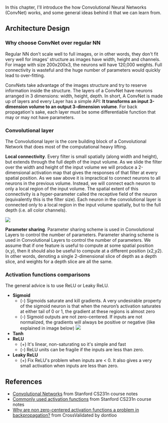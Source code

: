 In this chapter, I'll introduce the how Convolutional Neural Networks (ConvNet) works, and some general ideas behind it that we can learn from.

## Architecture Design

### Why choose ConvNet over regular NN

Regular NN don’t scale well to full images, or in other words, they don't fit very well for images' structure as images have width, height and channels. For image with size 200x200x3, the neurons will have 120,000 weights. Full connectivity is wasteful and the huge number of parameters would quickly lead to over-fitting.

ConvNets take advantage of the images structure and try to reserve information inside the structure. The layers of a ConvNet have neurons arranged in 3 dimensions: width, height, depth. In short, A ConvNet is made up of layers and every Layer has a simple API: **It transforms an input 3-dimension volume to an output 3-dimension volume**. For back propagation's sake, each layer must be some differentiable function that may or may not have parameters. 

### Convolutional layer

The Convolutional layer is the core building block of a Convolutional Network that does most of the computational heavy lifting. 

**Local connectivity**. Every filter is small spatially (along width and height), but extends through the full depth of the input volume.  As we slide the filter over the width and height of the input volume we will produce a 2-dimensional activation map that gives the responses of that filter at every spatial position. As we saw above it is impractical to connect neurons to all neurons in the previous volume. Instead, we will connect each neuron to only a local region of the input volume. The spatial extent of this connectivity is a hyper-parameter called the receptive field of the neuron (equivalently this is the filter size). Each neuron in the convolutional layer is connected only to a local region in the input volume spatially, but to the full depth (i.e. all color channels).

![](http://cs231n.github.io/assets/cnn/depthcol.jpeg)

**Parameter sharing**. Parameter sharing scheme is used in Convolutional Layers to control the number of parameters. Parameter sharing scheme is used in Convolutional Layers to control the number of parameters. We assume that if one feature is useful to compute at some spatial position (x,y), then it should also be useful to compute at a different position (x2,y2). In other words, denoting a single 2-dimensional slice of depth as a depth slice, and weights for a depth slice are all the same.

### Activation functions comparisons

The general advice is to use ReLU or Leaky ReLU.

* **Sigmoid**
    * (-) Sigmoids saturate and kill gradients. A very undesirable property of the sigmoid neuron is that when the neuron’s activation saturates at either tail of 0 or 1, the gradient at these regions is almost zero
    * (-) Sigmoid outputs are not zero-centered. If inputs are not normalized, the gradients will always be positive or negative (like explained in image below)
    ![](http://wx2.sinaimg.cn/large/0060lm7Tly1fwcdwu5ol2j30nm07ywfc.jpg)
* **Tanh**
* **ReLU**
    * (+) It's linear, non-saturating so it's simple and fast
    * (-) ReLU units can be fragile if the inputs are less than zero.
* **Leaky ReLU**
    * (+) Fix ReLU's problem when inputs are < 0. It also gives a very small activation when inputs are less than zero.

## References

* [Convolutional Networks](http://cs231n.github.io/convolutional-networks/) from Stanford CS231n course notes
* [Commonly used activation functions](http://cs231n.github.io/neural-networks-1/#actfun) from Stanford CS231n course notes
* [Why are non zero-centered activation functions a problem in backpropagation?](https://stats.stackexchange.com/questions/237169/why-are-non-zero-centered-activation-functions-a-problem-in-backpropagation) from CrossValidated by dontloo